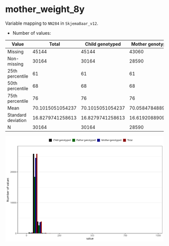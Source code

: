 # mother_weight_8y
Variable mapping to `NN284` in `Skjema8aar_v12`.
- Number of values:

| Value | Total | Child genotyped | Mother genotyped | Father genotyped |
| ----- | ----- | --------------- | ---------------- | ---------------- |
| Missing | 45144 | 45144 | 43060 | 28735 |
| Non-missing | 30164 | 30164 | 28590 | 21349 |
| 25th percentile | 61 | 61 | 61 | 61 |
| 50th percentile | 68 | 68 | 68 | 67.5 |
| 75th percentile | 76 | 76 | 76 | 75.4 |
| Mean | 70.1015051054237 | 70.1015051054237 | 70.0584784889822 | 69.9369759707715 |
| Standard deviation | 16.8279741258613 | 16.8279741258613 | 16.6192088909022 | 17.4410488527435 |
| N | 30164 | 30164 | 28590 | 21349 |



![](mother_weight_8y_n.png)



